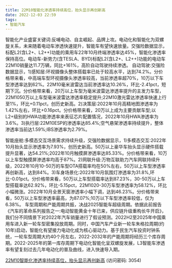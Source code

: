 ```yaml
---
title: 22M10智能化渗透率持续高位，抬头显示再创新高
date: 2022-12-03 22:59
tags:
- 智能汽车
---
```

智能化产业盛宴关键词:反哺电动、自主崛起、品牌上攻。电动化和智能化为双螺旋关系，未来随着电动车渗透快速提升，智能车有望快速放量。交强险数据显示，标配L2(含L2+、L2++)功能的乘用车22年10月终端渗透率达45%，智能化渗透率保持高位。电动车-新势力(含TESLA、BYD)标配L2(含L2+、L2++)功能的电动车22M10销量达11.7万辆，同比+161%，高阶自动驾驶持续渗透。
自动驾驶:交强险数据显示，1)感知层:环视摄像头整体搭载率已处于较高水平，达到74.2%。分价格带来看，中高端车型环视摄像头渗透率较高，当前渗透率超70%，10万以下车型渗透率达到62%。22M10毫米波雷达当前渗透率达10.26%，环比-2.41pct，短期下沉。分价格带来看，20万以上车型为毫米波雷达渗透率提升的主发力车型，22M1050万以上车型毫米波雷达渗透率稳定提升;22M10激光雷达渗透率快速上行至1%，环比+0.11pct，创历史新高。2)决策层:2022年10月高精地图渗透率为1.42%左右，环比+0.16pct。分价格带来看，20万以上成为主要贡献车型;以L2+级别的HWA功能渗透率来表征芯片配置情况，2022年10月HWA渗透率为3.6%。3)执行层:22M10ESP的渗透率达85.4%;空气悬架渗透率持续提升，整体渗透率当前达1.59%;IBS渗透率为2.79%。
<!-- more -->
智能座舱:多模态交互场景需求持续升级，交强险数据显示，1)多模态交互:2022年10月抬头显示渗透率为7.93%，创历史新高。50万以上豪华车抬头显示硬件搭载提升显著，达54.21%;2022年10月触摸屏渗透率达85.33%。分价格带来看，10万以上车型触摸屏渗透率均高于87%。2)网联升级:万物互联助力汽车网联持续升级，2022年10月10-50万的车型OTA搭载率均在50%左右，50万以上车型渗透率再创新高，达到84%。3)车身场景化:2022年10月氛围灯渗透率为31.8%,环比-0.01pct。分价格带来看，50万以上车型搭载率达到87.23%，30-50万以上车型搭载率达62.92%，环比-5.15pct，22M1020-30万车型渗透率为58.12%，环比小幅微涨。2022年10月全景天窗渗透率小幅下调，达到46.23%。分价格带来看，50万以上车型渗透率最高，为87.07%;10万以下车型渗透率较低，仅为6.38%。
车型周期和产能周期共振，决战2025智能车超级周期。依据此前报告《汽车的革命系列报告之一:电动智能黄金十年已来，供应链升级重构长牛开启》，我们分不同情景下对2022年汽车销量进行了假设预测。2022H2至2025年中国乘用车进入新一轮车型密集投放周期。同时，中国汽车产业新一轮车朱格拉周期(约10年)启动，智能化有望接力电动化成为核心驱动力。基于民生汽车投资时钟系统，一轮车型周期大约40个月左右，2022-2032年的产能周期将经历三个库存周期。2022-2025年的第一库存周期下电动化智能化呈双螺旋发展，L3智能车渗透率有望复刻过去几年电动化的普及曲线，进入快速导入期。

[22M10智能化渗透率持续高位，抬头显示再创新高](https://url12.ctfile.com/f/3948612-739738787-e80e8c?p=3054)
(访问密码: 3054)

